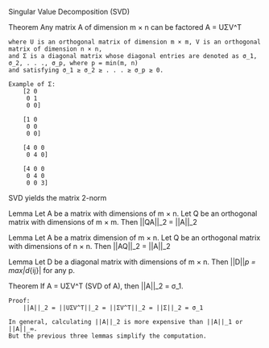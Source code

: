 Singular Value Decomposition (SVD)

Theorem
    Any matrix A of dimension m × n can be factored
        A = UΣV^T 

    where U is an orthogonal matrix of dimension m × m, V is an orthogonal matrix of dimension n × n, 
    and Σ is a diagonal matrix whose diagonal entries are denoted as σ_1, σ_2, . . ., σ_p, where p = min(m, n)
    and satisfying σ_1 ≥ σ_2 ≥ . . . ≥ σ_p ≥ 0.

    Example of Σ:
        [2 0
         0 1
         0 0]

        [1 0
         0 0
         0 0]
        
        [4 0 0
         0 4 0]
        
        [4 0 0
         0 4 0
         0 0 3]


SVD yields the matrix 2-norm

Lemma
    Let A be a matrix with dimensions of m × n. Let Q be an orthogonal matrix with dimensions of m × m.
    Then ||QA||_2 = ||A||_2

Lemma
    Let A be a matrix dimension of m × n. Let Q be an orthogonal matrix with dimensions of n × n.
    Then ||AQ||_2 = ||A||_2

Lemma
    Let D be a diagonal matrix with dimensions of m × n. Then ||D||_p = max|d_{ij}| for any p.


Theorem
    If A = UΣV^T (SVD of A), then ||A||_2 = σ_1.

    Proof: 
        ||A||_2 = ||UΣV^T||_2 = ||ΣV^T||_2 = ||Σ||_2 = σ_1
    
    In general, calculating ||A||_2 is more expensive than ||A||_1 or ||A||_∞.
    But the previous three lemmas simplify the computation.
